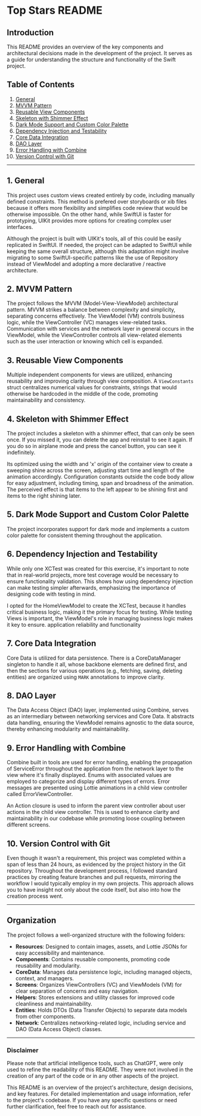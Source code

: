 # Top Stars README

## Introduction
This README provides an overview of the key components and architectural decisions made in the development of the project. It serves as a guide for understanding the structure and functionality of the Swift project.

## Table of Contents
1. [General](#general)
2. [MVVM Pattern](#mvvm-pattern)
3. [Reusable View Components](#reusable-view-components)
4. [Skeleton with Shimmer Effect](#skeleton-with-shimmer-effect)
5. [Dark Mode Support and Custom Color Palette](#dark-mode-support-and-custom-color-palette)
6. [Dependency Injection and Testability](#dependency-injection-and-testability)
7. [Core Data Integration](#core-data-integration)
8. [DAO Layer](#dao-layer)
9. [Error Handling with Combine](#error-handling-with-combine)
10. [Version Control with Git](#version-control-with-git)

---

## 1. General
This project uses custom views created entirely by code, including manually defined constraints. This method is prefered over storyboards or xib files because it offers more flexibility and simplifies code review that would be otherwise impossible. On the other hand, while SwiftUI is faster for prototyping, UIKit provides more options for creating complex user interfaces.

Although the project is built with UIKit's tools, all of this could be easily replicated in SwiftUI. If needed, the project can be adapted to SwiftUI while keeping the same overall structure, although this adaptation might involve migrating to some SwiftUI-specific patterns like the use of Repository instead of ViewModel and adopting a more declarative / reactive architecture.

## 2. MVVM Pattern
The project follows the MVVM (Model-View-ViewModel) architectural pattern. MVVM strikes a balance between complexity and simplicity, separating concerns effectively. The ViewModel (VM) controls business logic, while the ViewController (VC) manages view-related tasks. Communication with services and the network layer in general occurs in the ViewModel, while the ViewController controls all view-related elements such as the user interaction or knowing which cell is expanded.

## 3. Reusable View Components
Multiple independent components for views are utilized, enhancing reusability and improving clarity through view composition. A `ViewConstants` struct centralizes numerical values for constraints, strings that would otherwise be hardcoded in the middle of the code, promoting maintainability and consistency.

## 4. Skeleton with Shimmer Effect
The project includes a skeleton with a shimmer effect, that can only be seen once. If you missed it, you can delete the app and reinstall to see it again. If you do so in airplane mode and press the cancel button, you can see it indefinitely. 

Its optimized using the width and 'x' origin of the container view to create a sweeping shine across the screen, adjusting start time and length of the animation accordingly. Configuration constants outside the code body allow for easy adjustment, including timing, span and broadness of the animation. The perceived effect is that items to the left appear to be shining first and items to the right shining later.

## 5. Dark Mode Support and Custom Color Palette
The project incorporates support for dark mode and implements a custom color palette for consistent theming throughout the application.

## 6. Dependency Injection and Testability
While only one XCTest was created for this exercise, it's important to note that in real-world projects, more test coverage would be necessary to ensure functionality validation. This shows how using dependency injection can make testing simpler afterwards, emphasizing the importance of designing code with testing in mind.

I opted for the HomeViewModel to create the XCTest, because it handles critical business logic, making it the primary focus for testing. While testing Views is important, the ViewModel's role in managing business logic makes it key to ensure. application reliability and functionality

## 7. Core Data Integration
Core Data is utilized for data persistence. There is a CoreDataManager singleton to handle it all, whose backbone elements are defined first, and then the sections for various operations (e.g., fetching, saving, deleting entities) are organized using `MARK` annotations to improve clarity.

## 8. DAO Layer
The Data Access Object (DAO) layer, implemented using Combine, serves as an intermediary between networking services and Core Data. It abstracts data handling, ensuring the ViewModel remains agnostic to the data source, thereby enhancing modularity and maintainability.

## 9. Error Handling with Combine
Combine built in tools are used for error handling, enabling the propagation of ServiceError throughout the application from the network layer to the view where it's finally displayed. Enums with associated values are employed to categorize and display different types of errors. Error messages are presented using Lottie animations in a child view controller called ErrorViewController.

An Action closure is used to inform the parent view controller about user actions in the child view controller. This is used to enhance clarity and maintainability in our codebase while promoting loose coupling between different screens.

## 10. Version Control with Git

Even though it wasn't a requirement, this project was completed within a span of less than 24 hours, as evidenced by the project history in the Git repository. Throughout the development process, I followed standard practices by creating feature branches and pull requests, mirroring the workflow I would typically employ in my own projects. This approach allows you to have insight not only about the code itself, but also into how the creation process went.

---

## Organization

The project follows a well-organized structure with the following folders:

- **Resources**: Designed to contain images, assets, and Lottie JSONs for easy accessibility and maintenance.
- **Components**: Contains reusable components, promoting code reusability and modularity.
- **CoreData**: Manages data persistence logic, including managed objects, context, and managers.
- **Screens**: Organizes ViewControllers (VC) and ViewModels (VM) for clear separation of concerns and easy navigation.
- **Helpers**: Stores extensions and utility classes for improved code cleanliness and maintainability.
- **Entities**: Holds DTOs (Data Transfer Objects) to separate data models from other components.
- **Network**: Centralizes networking-related logic, including service and DAO (Data Access Object) classes.

---

### Disclaimer

Please note that artificial intelligence tools, such as ChatGPT, were only used to refine the readability of this README. They were not involved in the creation of any part of the code or in any other aspects of the project.


This README is an overview of the project's architecture, design decisions, and key features. For detailed implementation and usage information, refer to the project's codebase. If you have any specific questions or need further clarification, feel free to reach out for assistance.
